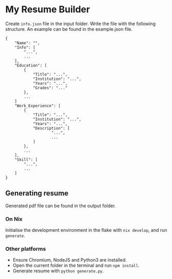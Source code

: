 # My Resume Builder

Create `info.json` file in the input folder. Write the file with the following structure. An example can be found in the example.json file.

    {
        "Name": "",
        "Info": [
            "...",
            ...
        ],
        "Education": [
            {
                "Title": "...",
                "Institution": "...",
                "Years": "...",
                "Grades": "..."
            },
            ...
        ]
        "Work_Experience": [
            {
                "Title": "...",
                "Institution": "...",
                "Years": "...",
                "Description": [
                        "...",
                        ...
                ]
            },
            ...
        ],
        "Skill": [
            "...",
            ...
        ]
    }

## Generating resume
Generated pdf file can be found in the output folder.

### On Nix

Initialise the development environment in the flake with `nix develop`, and run `generate`.

### Other platforms
* Ensure Chromium, NodeJS and Python3 are installed. 
* Open the current folder in the terminal and run `npm install`.
* Generate resume with `python generate.py`.